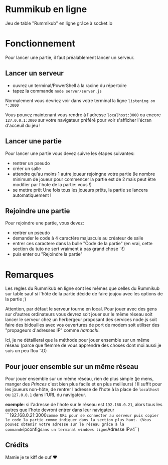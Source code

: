 # Rummikub en ligne
Jeu de table "Rummikub" en ligne grâce à socket.io

# Fonctionnement

Pour lancer une partie, il faut préalablement lancer un serveur.

## Lancer un serveur

- ouvrez un terminal/PowerShell à la racine du répertoire
- tapez la commande ``node server/server.js``

Normalement vous devriez voir dans votre terminal la ligne 
``listening on *:3000``

Vous pouvez maintenant vous rendre à l'adresse ``localhost:3000`` ou encore ``127.0.0.1:3000`` sur votre navigateur préféré pour voir s'afficher l'écran d'acceuil du jeu !

## Lancer une partie

Pour lancer une partie vous devez suivre les étapes suivantes:
- rentrer un pseudo
- créer un salle
- attendre qu'au moins 1 autre joueur rejoingne votre partie (le nombre minimum de joueur pour commencer la partie est de 2 mais peut être modifier par l'hote de la partie: vous !)
- se mettre prêt
Une fois tous les joueurs prêts, la partie se lancera automatiquement !

## Rejoindre une partie

Pour rejoindre une partie, vous devez:
- rentrer un pseudo
- demander le code à 4 caractère majuscule au créateur de salle
- entrer ces caractere dans la bulle "Code de la partie" (en vrai, cette section du tuto ne sert vraiment à pas grand chose ':!)
- puis enter ou "Rejoindre la partie"

# Remarques

Les regles du Rummikub en ligne sont les mêmes que celles du Rummikub sur table sauf si l'hôte de la partie décide de faire joujou avec les options de la partie ;)

Attention, par défaut le serveur tourne en local. Pour jouer avec des gens sur d'autres ordinateurs vous devrez soit jouer sur le même réseau soit lancer le serveur chez un herbergeur proposant des services node.js soit faire des bidouilles avec vos ouvertures de port de modem soit utiliser des "propageurs d'adresses IP" comme _hamachi_.

Ici, je ne détaillerai que la méthode pour jouer ensemble sur un même réseau (parce que flemme de vous apprendre des choses dont moi aussi je suis un peu flou ':D)

## Pour jouer ensemble sur un même réseau

Pour jouer ensemble sur un même réseau, rien de plus simple (je mens, manger des _Princes_ c'est bien plus facile et en plus meilleurs) ! Il suffit pour les joueurs non-hôte, de rentrer l'adresse de l'hote à la place de ``localhost`` ou ``127.0.0.1`` dans l'URL du navigateur.

__exemple__: si l'adresse de l'hote sur le réseau est ``192.168.0.21``, alors tous les autres que l'hote devront entrer dans leur navigateur ```192.168.0.21:3000`` comme URL pour se connecter au serveur puis copier le code la partie comme indiquer dans la section plus haut. (Vous pouvez obtenir votre adresse sur le réseau grâce à la commande ``ipconfig`` dans un terminal windows ligne ``Adresse IPv4``)

## Crédits

Mamie je te kiff de ouf ❤️
